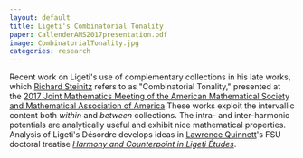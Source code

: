 ```yaml
---
layout: default
title: Ligeti's Combinatorial Tonality
paper: CallenderAMS2017presentation.pdf
image: CombinatorialTonality.jpg
categories: research
---
```

Recent work on Ligeti's use of complementary collections in his late works, which [Richard Steinitz](http://www.hud.ac.uk/research/researchcentres/cerenem/emeritusprofrichardsteinitz/) refers to as "Combinatorial Tonality," presented at the [2017 Joint Mathematics Meeting of the American Mathematical Society and Mathematical Association of America](http://jointmathematicsmeetings.org/jmm)  These works exploit the intervallic content both _within_ and _between_ collections. The intra- and inter-harmonic potentials are analytically useful and exhibit nice mathematical properties. Analysis of Ligeti's Désordre develops ideas in [Lawrence Quinnett](http://www.lawrencequinnett.com/)'s FSU doctoral treatise [_Harmony and Counterpoint in Ligeti Études_](http://diginole.lib.fsu.edu/islandora/object/fsu:185306/datastream/PDF/view).